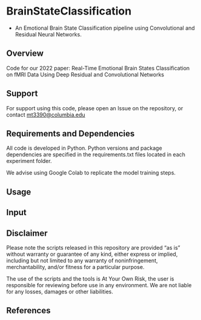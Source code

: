 # BrainStateClassification

- An Emotional Brain State Classification pipeline using Convolutional and Residual Neural Networks.

## Overview

Code for our 2022 paper: Real-Time Emotional Brain States Classification on fMRI Data Using Deep Residual and Convolutional Networks

## Support

For support using this code, please open an Issue on the repository, or contact mt3390@columbia.edu

## Requirements and Dependencies

All code is developed in Python. Python versions and package dependencies are specified in the requirements.txt files located in each experiment folder.

We advise using Google Colab to replicate the model training steps.

## Usage


## Input


## Disclaimer

Please note the scripts released in this repository are provided “as is” without warranty or guarantee of any kind, either express or implied, including but not limited to any warranty of noninfringement, merchantability, and/or fitness for a particular purpose.

The use of the scripts and the tools is At Your Own Risk, the user is responsible for reviewing before use in any environment. We are not liable for any losses, damages or other liabilities.

## References

